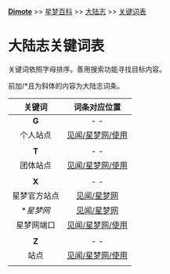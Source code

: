 **[Dimote](https://dimote.top)** >> [星梦百科](../index.md) >> [大陆志](../index.md#大陆志) >> [关键词表](wordlist.md)

# 大陆志关键词表

关键词依照字母排序。善用搜索功能寻找目标内容。

前加/*且为斜体的内容为大陆志词条。

| 关键词 | 词条对应位置 |
| :---: | :---: |
| **G** | - - |
| 个人站点 | [见闻/星梦网/使用](jw/xingmengwang.md#使用) |
|  |  |
| **T** | - - |
| 团体站点 | [见闻/星梦网/使用](jw/xingmengwang.md#使用) |
|  |  |
| **X** | - - |
| 星梦官方站点 | [见闻/星梦网](jw/xingmengwang.md) |
| \**星梦网* | [见闻/星梦网](jw/xingmengwang.md) |
| 星梦网端口 | [见闻/星梦网/使用](jw/xingmengwang.md#使用) |
|  |  |
| **Z** | - - |
| 站点 | [见闻/星梦网/使用](jw/xingmengwang.md#使用) |
|  |  |
